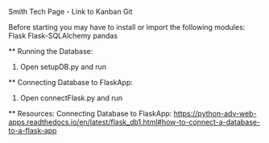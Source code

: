 Smith Tech Page - Link to Kanban Git

Before starting you may have to install or import the following modules:
   Flask 
   Flask-SQLAlchemy
   pandas
   
** Running the Database:
  1. Open setupDB.py and run
  
** Connecting Database to FlaskApp: 
  1. Open connectFlask.py and run

** Resources:
   Connecting Database to FlaskApp:
      https://python-adv-web-apps.readthedocs.io/en/latest/flask_db1.html#how-to-connect-a-database-to-a-flask-app
